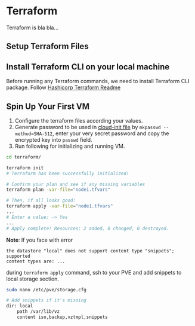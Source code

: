 # Terraform

Terraform is bla bla...

## Setup Terraform Files

## Install Terraform CLI on your local machine

Before running any Terraform commands, we need to install Terraform CLI package.
Follow [Hashicorp Terraform Readme](https://developer.hashicorp.com/terraform/tutorials/aws-get-started/install-cli)

## Spin Up Your First VM

1. Configure the terraform files according your values.
2. Generate password to be used in [cloud-init file](../cloud-init/node1.yaml)
by `mkpasswd --method=SHA-512`, enter your very secret password and copy the
encrypted key into `passwd` field.
3. Run following for initializing and running VM.

```bash
cd terraform/

terraform init
# Terraform has been successfully initialized!

# Confirm your plan and see if any missing variables
terraform plan -var-file="node1.tfvars"

# Then, if all looks good:
terraform apply -var-file="node1.tfvars"
...
# Enter a value: -> Yes
...
# Apply complete! Resources: 2 added, 0 changed, 0 destroyed.
```

**Note**: If you face with error

```text
the datastore "local" does not support content type "snippets"; supported
content types are: ...
```

during `terraform apply` command, ssh to your PVE and add snippets to local
storage section.

```bash
sudo nano /etc/pve/storage.cfg

# Add snippets if it's missing
dir: local
    path /var/lib/vz
    content iso,backup,vztmpl,snippets
```
